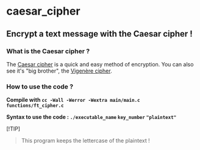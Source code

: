 # caesar_cipher
## Encrypt a text message with the Caesar cipher !

### What is the Caesar cipher ?
The [Caesar cipher](https://en.wikipedia.org/wiki/Caesar_cipher) is a quick and easy method of encryption.
You can also see it's "big brother", the [Vigenère cipher](https://github.com/dinosnake666/vigenere-cipher).

### How to use the code ?
**Compile with `cc -Wall -Werror -Wextra main/main.c functions/ft_cipher.c`**

**Syntax to use the code : `./executable_name` `key_number` `"plaintext"`**

[!TIP]
> This program keeps the lettercase of the plaintext !